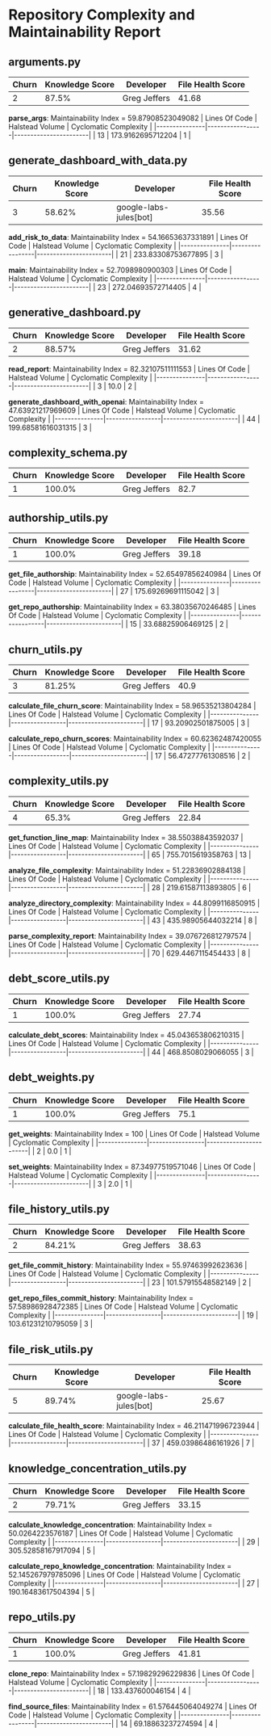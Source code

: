 # Repository Complexity and Maintainability Report

## arguments.py

| Churn | Knowledge Score | Developer | File Health Score |
|-------|-----------------|-----------|-------------------|
| 2 | 87.5% | Greg Jeffers | 41.68 |

**parse_args**: Maintainability Index = 59.87908523049082
| Lines Of Code | Halstead Volume | Cyclomatic Complexity |
|---------------|-----------------|-----------------------|
| 13 | 173.9162695712204 | 1 |

## generate_dashboard_with_data.py

| Churn | Knowledge Score | Developer | File Health Score |
|-------|-----------------|-----------|-------------------|
| 3 | 58.62% | google-labs-jules[bot] | 35.56 |

**add_risk_to_data**: Maintainability Index = 54.16653637331891
| Lines Of Code | Halstead Volume | Cyclomatic Complexity |
|---------------|-----------------|-----------------------|
| 21 | 233.83308753677895 | 3 |

**main**: Maintainability Index = 52.7098980900303
| Lines Of Code | Halstead Volume | Cyclomatic Complexity |
|---------------|-----------------|-----------------------|
| 23 | 272.04693572714405 | 4 |

## generative_dashboard.py

| Churn | Knowledge Score | Developer | File Health Score |
|-------|-----------------|-----------|-------------------|
| 2 | 88.57% | Greg Jeffers | 31.62 |

**read_report**: Maintainability Index = 82.32107511111553
| Lines Of Code | Halstead Volume | Cyclomatic Complexity |
|---------------|-----------------|-----------------------|
| 3 | 10.0 | 2 |

**generate_dashboard_with_openai**: Maintainability Index = 47.63921217969609
| Lines Of Code | Halstead Volume | Cyclomatic Complexity |
|---------------|-----------------|-----------------------|
| 44 | 199.68581616031315 | 3 |

## complexity_schema.py

| Churn | Knowledge Score | Developer | File Health Score |
|-------|-----------------|-----------|-------------------|
| 1 | 100.0% | Greg Jeffers | 82.7 |

## authorship_utils.py

| Churn | Knowledge Score | Developer | File Health Score |
|-------|-----------------|-----------|-------------------|
| 1 | 100.0% | Greg Jeffers | 39.18 |

**get_file_authorship**: Maintainability Index = 52.65497856240984
| Lines Of Code | Halstead Volume | Cyclomatic Complexity |
|---------------|-----------------|-----------------------|
| 27 | 175.69269691115042 | 3 |

**get_repo_authorship**: Maintainability Index = 63.38035670246485
| Lines Of Code | Halstead Volume | Cyclomatic Complexity |
|---------------|-----------------|-----------------------|
| 15 | 33.68825906469125 | 2 |

## churn_utils.py

| Churn | Knowledge Score | Developer | File Health Score |
|-------|-----------------|-----------|-------------------|
| 3 | 81.25% | Greg Jeffers | 40.9 |

**calculate_file_churn_score**: Maintainability Index = 58.96535213804284
| Lines Of Code | Halstead Volume | Cyclomatic Complexity |
|---------------|-----------------|-----------------------|
| 17 | 93.20902501875005 | 3 |

**calculate_repo_churn_scores**: Maintainability Index = 60.62362487420055
| Lines Of Code | Halstead Volume | Cyclomatic Complexity |
|---------------|-----------------|-----------------------|
| 17 | 56.47277761308516 | 2 |

## complexity_utils.py

| Churn | Knowledge Score | Developer | File Health Score |
|-------|-----------------|-----------|-------------------|
| 4 | 65.3% | Greg Jeffers | 22.84 |

**get_function_line_map**: Maintainability Index = 38.55038843592037
| Lines Of Code | Halstead Volume | Cyclomatic Complexity |
|---------------|-----------------|-----------------------|
| 65 | 755.7015619358763 | 13 |

**analyze_file_complexity**: Maintainability Index = 51.22836902884138
| Lines Of Code | Halstead Volume | Cyclomatic Complexity |
|---------------|-----------------|-----------------------|
| 28 | 219.61587113893805 | 6 |

**analyze_directory_complexity**: Maintainability Index = 44.8099116850915
| Lines Of Code | Halstead Volume | Cyclomatic Complexity |
|---------------|-----------------|-----------------------|
| 43 | 435.98905644032214 | 8 |

**parse_complexity_report**: Maintainability Index = 39.076726812797574
| Lines Of Code | Halstead Volume | Cyclomatic Complexity |
|---------------|-----------------|-----------------------|
| 70 | 629.4467115454433 | 8 |

## debt_score_utils.py

| Churn | Knowledge Score | Developer | File Health Score |
|-------|-----------------|-----------|-------------------|
| 1 | 100.0% | Greg Jeffers | 27.74 |

**calculate_debt_scores**: Maintainability Index = 45.043653806210315
| Lines Of Code | Halstead Volume | Cyclomatic Complexity |
|---------------|-----------------|-----------------------|
| 44 | 468.8508029066055 | 3 |

## debt_weights.py

| Churn | Knowledge Score | Developer | File Health Score |
|-------|-----------------|-----------|-------------------|
| 1 | 100.0% | Greg Jeffers | 75.1 |

**get_weights**: Maintainability Index = 100
| Lines Of Code | Halstead Volume | Cyclomatic Complexity |
|---------------|-----------------|-----------------------|
| 2 | 0.0 | 1 |

**set_weights**: Maintainability Index = 87.34977519571046
| Lines Of Code | Halstead Volume | Cyclomatic Complexity |
|---------------|-----------------|-----------------------|
| 3 | 2.0 | 1 |

## file_history_utils.py

| Churn | Knowledge Score | Developer | File Health Score |
|-------|-----------------|-----------|-------------------|
| 2 | 84.21% | Greg Jeffers | 38.63 |

**get_file_commit_history**: Maintainability Index = 55.97463992623636
| Lines Of Code | Halstead Volume | Cyclomatic Complexity |
|---------------|-----------------|-----------------------|
| 23 | 101.57915548582149 | 2 |

**get_repo_files_commit_history**: Maintainability Index = 57.58986928472385
| Lines Of Code | Halstead Volume | Cyclomatic Complexity |
|---------------|-----------------|-----------------------|
| 19 | 103.61231210795059 | 3 |

## file_risk_utils.py

| Churn | Knowledge Score | Developer | File Health Score |
|-------|-----------------|-----------|-------------------|
| 5 | 89.74% | google-labs-jules[bot] | 25.67 |

**calculate_file_health_score**: Maintainability Index = 46.211471996723944
| Lines Of Code | Halstead Volume | Cyclomatic Complexity |
|---------------|-----------------|-----------------------|
| 37 | 459.03986486161926 | 7 |

## knowledge_concentration_utils.py

| Churn | Knowledge Score | Developer | File Health Score |
|-------|-----------------|-----------|-------------------|
| 2 | 79.71% | Greg Jeffers | 33.15 |

**calculate_knowledge_concentration**: Maintainability Index = 50.0264223576187
| Lines Of Code | Halstead Volume | Cyclomatic Complexity |
|---------------|-----------------|-----------------------|
| 29 | 305.52858167917094 | 5 |

**calculate_repo_knowledge_concentration**: Maintainability Index = 52.145267979785096
| Lines Of Code | Halstead Volume | Cyclomatic Complexity |
|---------------|-----------------|-----------------------|
| 27 | 190.16483617504394 | 5 |

## repo_utils.py

| Churn | Knowledge Score | Developer | File Health Score |
|-------|-----------------|-----------|-------------------|
| 1 | 100.0% | Greg Jeffers | 41.81 |

**clone_repo**: Maintainability Index = 57.19829296229836
| Lines Of Code | Halstead Volume | Cyclomatic Complexity |
|---------------|-----------------|-----------------------|
| 18 | 133.437600046154 | 4 |

**find_source_files**: Maintainability Index = 61.576445064049274
| Lines Of Code | Halstead Volume | Cyclomatic Complexity |
|---------------|-----------------|-----------------------|
| 14 | 69.18863237274594 | 4 |



